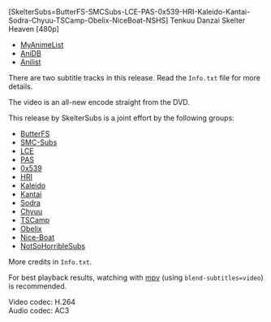 [SkelterSubs=ButterFS-SMCSubs-LCE-PAS-0x539-HRI-Kaleido-Kantai-Sodra-Chyuu-TSCamp-Obelix-NiceBoat-NSHS] Tenkuu Danzai Skelter Heaven [480p]

- [MyAnimeList](https://myanimelist.net/anime/3287/Tenkuu_Danzai_Skelter_Heaven)
- [AniDB](https://anidb.net/anime/2698)
- [Anilist](https://anilist.co/anime/3287/Tenkuu-Danzato-Skelter-Heaven/)

There are two subtitle tracks in this release. Read the `Info.txt` file for more details.

The video is an all-new encode straight from the DVD.

This release by SkelterSubs is a joint effort by the following groups:

- [ButterFS](https://twitter.com/butterfs)
- [SMC-Subs](https://nyaa.si/user/jymmy)
- [LCE](https://nyaa.si/user/LCE)
- [PAS](https://pas.moe/)
- [0x539](https://nyaa.si/user/The0x539)
- [HRI](https://nyaa.si/user/Myaamori)
- [Kaleido](https://kaleido.kageru.moe/)
- [Kantai](https://kantai.subs.moe/)
- [Sodra](https://nyaa.si/user/sodra)
- [Chyuu](https://nyaa.si/user/Chyuu)
- [TSCamp](https://nyaa.si/?q=TSCamp)
- [Obelix](https://nyaa.si/user/The0x539)
- [Nice-Boat](https://web.archive.org/web/20100501152101/http://nice-boat.info/)
- [NotSoHorribleSubs](https://nyaa.si/user/Shirotsumekusa)

More credits in `Info.txt`.

For best playback results, watching with [mpv](https://mpv.io/) (using `blend-subtitles=video`) is recommended.

Video codec: H.264  
Audio codec: AC3
